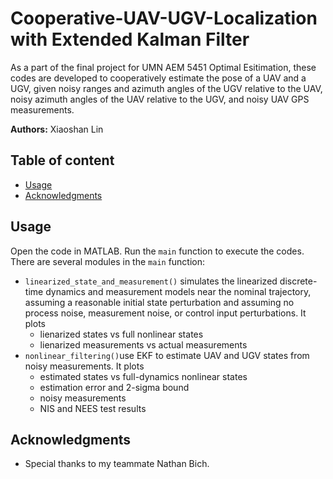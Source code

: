 # Cooperative-UAV-UGV-Localization with Extended Kalman Filter

As a part of the final project for UMN AEM 5451 Optimal Esitimation, these codes are developed to cooperatively estimate the pose of a UAV and a UGV, given noisy ranges and azimuth angles of the UGV relative to the UAV, noisy azimuth angles of  the UAV relative to the UGV, and noisy UAV GPS measurements.

**Authors:** Xiaoshan Lin

## Table of content
- [Usage](#usage)
- [Acknowledgments](#acknowledgments)

## Usage
Open the code in MATLAB. Run the `main` function to execute the codes. There are several modules in the `main` function: 
- `linearized_state_and_measurement()` simulates the linearized discrete-time dynamics and measurement models near the nominal trajectory, assuming a reasonable initial state perturbation and assuming no process noise, measurement noise, or control input perturbations. It plots
    + lienarized states vs full nonlinear states
    + lienarized measurements vs actual measurements
- `nonlinear_filtering()`use EKF to estimate UAV and UGV states from noisy measurements. It plots
    + estimated states vs full-dynamics nonlinear states 
    + estimation error and 2-sigma bound
    + noisy measurements
    + NIS and NEES test results

## Acknowledgments

- Special thanks to my teammate Nathan Bich.
